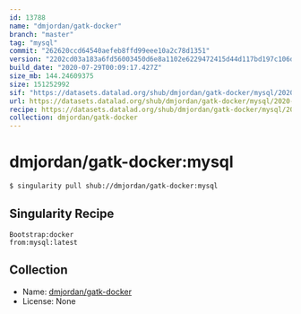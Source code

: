 ```yaml
---
id: 13788
name: "dmjordan/gatk-docker"
branch: "master"
tag: "mysql"
commit: "262620ccd64540aefeb8ffd99eee10a2c78d1351"
version: "2202cd03a183a6fd56003450d6e8a1102e6229472415d44d117bd197c106d3fa"
build_date: "2020-07-29T00:09:17.427Z"
size_mb: 144.24609375
size: 151252992
sif: "https://datasets.datalad.org/shub/dmjordan/gatk-docker/mysql/2020-07-29-262620cc-2202cd03/2202cd03a183a6fd56003450d6e8a1102e6229472415d44d117bd197c106d3fa.sif"
url: https://datasets.datalad.org/shub/dmjordan/gatk-docker/mysql/2020-07-29-262620cc-2202cd03/
recipe: https://datasets.datalad.org/shub/dmjordan/gatk-docker/mysql/2020-07-29-262620cc-2202cd03/Singularity
collection: dmjordan/gatk-docker
---
```


# dmjordan/gatk-docker:mysql

```bash
$ singularity pull shub://dmjordan/gatk-docker:mysql
```

## Singularity Recipe

```singularity
Bootstrap:docker
from:mysql:latest
```

## Collection

 - Name: [dmjordan/gatk-docker](https://github.com/dmjordan/gatk-docker)
 - License: None

